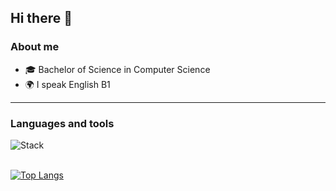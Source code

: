## Hi there 👋

### About me

- 🎓 Bachelor of Science in Computer Science
- 🌍 I speak English B1
<!--- - 💻 I don't mind working remotely
 📫 Reach me by [email](mailto:probank993@gmail.com)
 - 🌱 I’m currently learning **___**-->
---

### Languages and tools


   <img src="https://skillicons.dev/icons?i=js,html,css,scss,tailwind,typescript,react,bootstrap,json"  alt="Stack"/>
<div id="stat" align="left">
    <img src="https://github-profile-summary-cards.vercel.app/api/cards/profile-details?username=id58365762&theme=github_dark" alt=""/>
    <img src="https://github-profile-summary-cards.vercel.app/api/cards/most-commit-language?username=id58365762&theme=github_dark" alt=""/>
    <img src="https://github-profile-summary-cards.vercel.app/api/cards/stats?username=id58365762&theme=github_dark" alt=""/>
</div>
 <!--- 
 <img src="https://cdn.jsdelivr.net/gh/devicons/devicon/icons/react/react-original.svg" title="react" width="40" height="40"/>&nbsp;
 <img src="https://cdn.jsdelivr.net/gh/devicons/devicon/icons/postgresql/postgresql-original.svg" title="sql" width="40" height="40"/>&nbsp;
<img src="https://cdn.jsdelivr.net/gh/devicons/devicon/icons/angularjs/angularjs-original.svg" title="angular" width="40" height="40"/>&nbsp;
<img src="https://cdn.jsdelivr.net/gh/devicons/devicon/icons/nodejs/nodejs-original.svg" title="node" width="40" height="40"/>&nbsp;
<img src="https://cdn.jsdelivr.net/gh/devicons/devicon/icons/javascript/javascript-original.svg" title="js" width="40" height="40"/>&nbsp;
<img src="https://cdn.jsdelivr.net/gh/devicons/devicon/icons/html5/html5-original.svg" title="html" width="40" height="40"/>&nbsp;
<img src="https://cdn.jsdelivr.net/gh/devicons/devicon/icons/css3/css3-original.svg" title="css" width="40" height="40"/>&nbsp;
<img src="https://cdn.jsdelivr.net/gh/devicons/devicon/icons/git/git-plain.svg" title="git" width="40" height="40"/>&nbsp;
<img src="https://cdn.jsdelivr.net/gh/devicons/devicon/icons/bootstrap/bootstrap-plain.svg" title="bootstrap" width="40" height="40"/>&nbsp;
<img src="https://cdn.jsdelivr.net/gh/devicons/devicon/icons/npm/npm-original-wordmark.svg" title="npm" width="40" height="40"/>&nbsp;
<img src="https://cdn.jsdelivr.net/gh/devicons/devicon/icons/react/react-original.svg" title="react" width="40" height="40"/>&nbsp;
 <img src="https://cdn.jsdelivr.net/gh/devicons/devicon/icons/typescript/typescript-original.svg" title="typescript" width="40" height="40"/>&nbsp;
 </br>

### My stat
  <img src="https://github-profile-summary-cards.vercel.app/api/cards/profile-details?username=id58365762&theme=github_dark" alt=""/>
    <img src="https://github-profile-summary-cards.vercel.app/api/cards/most-commit-language?username=id58365762&theme=github_dark" alt=""/>
    <img src="https://github-profile-summary-cards.vercel.app/api/cards/stats?username=id58365762&theme=github_dark" alt=""/>
    
<!---
<div id="stat" align="left">
  
</div>

The tools and technologies I use
___________________________________________________________________________________________________________________________________________
![Adobe Photoshop](https://img.shields.io/badge/adobe%20photoshop-%2331A8FF.svg?style=for-the-badge&logo=adobe%20photoshop&logoColor=white)
![Figma](https://img.shields.io/badge/figma-%23F24E1E.svg?style=for-the-badge&logo=figma&logoColor=white)
![Visual Studio Code](https://img.shields.io/badge/Visual%20Studio%20Code-0078d7.svg?style=for-the-badge&logo=visual-studio-code&logoColor=white)
![Git](https://img.shields.io/badge/git-%23F05033.svg?style=for-the-badge&logo=git&logoColor=white)
![NPM](https://img.shields.io/badge/NPM-%23CB3837.svg?style=for-the-badge&logo=npm&logoColor=white)
<br/>
![Angular.js](https://img.shields.io/badge/angular.js-%23E23237.svg?style=for-the-badge&logo=angularjs&logoColor=white)
![jQuery](https://img.shields.io/badge/jquery-%230769AD.svg?style=for-the-badge&logo=jquery&logoColor=white)
![React](https://img.shields.io/badge/react-%2320232a.svg?style=for-the-badge&logo=react&logoColor=%2361DAFB)
![SASS](https://img.shields.io/badge/SASS-hotpink.svg?style=for-the-badge&logo=SASS&logoColor=white)
![Vue.js](https://img.shields.io/badge/vuejs-%2335495e.svg?style=for-the-badge&logo=vuedotjs&logoColor=%234FC08D)
![CSS3](https://img.shields.io/badge/css3-%231572B6.svg?style=for-the-badge&logo=css3&logoColor=white)
![HTML5](https://img.shields.io/badge/html5-%23E34F26.svg?style=for-the-badge&logo=html5&logoColor=white)
![JavaScript](https://img.shields.io/badge/javascript-%23323330.svg?style=for-the-badge&logo=javascript&logoColor=%23F7DF1E)
![TypeScript](https://img.shields.io/badge/typescript-%23007ACC.svg?style=for-the-badge&logo=typescript&logoColor=white)
</br></br>-->
[![Top Langs](https://github-readme-stats.vercel.app/api/top-langs/?username=id58365762&layout=compact)](https://github.com/id58365762/github-readme-stats)



 
  <!--
  

**id58365762/id58365762** is a ✨ _special_ ✨ repository because its `README.md` (this file) appears on your GitHub profile.

Here are some ideas to get you started:

- 🔭 I’m currently working on ...
- 🌱 I’m currently learning ...
- 👯 I’m looking to collaborate on ...
- 🤔 I’m looking for help with ...
- 💬 Ask me about ...
- 📫 How to reach me: ...
- 😄 Pronouns: ...
- ⚡ Fun fact: ...
-->
